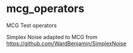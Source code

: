 # mcg_operators
MCG Test operators

Simplex Noise adapted to MCG from https://github.com/WardBenjamin/SimplexNoise
